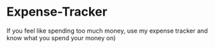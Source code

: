 # Expense-Tracker
If you feel like spending too much money, use my expense tracker and know what you spend your money on)
